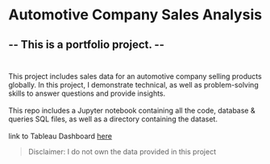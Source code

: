 # Automotive Company Sales Analysis

## -- This is a portfolio project. --<br><br>
This project includes sales data for an automotive company selling products globally. In this project, I demonstrate technical, as well as problem-solving skills to answer questions and provide insights.<br>
<br>
This repo includes a Jupyter notebook containing all the code, database & queries SQL files, as well as a directory containing the dataset.
<br>
<br>
link to Tableau Dashboard <a href="https://public.tableau.com/views/AutomotiveCompany_SalesAnalysis/RevenueDashboard?:language=en-US&:display_count=n&:origin=viz_share_link">here</a>
<br>
> Disclaimer: I do not own the data provided in this project
